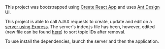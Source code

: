 This project was bootstrapped using [Create React App](https://github.com/facebookincubator/create-react-app) and uses [Ant Design](https://ant.design/) UI.

This project is able to call AJAX requests to create, update and edit on a [server using Express](https://github.com/sbunciak/express-crud-sample). The server's index.js file has been, however, edited (new file can be found [here](https://github.com/PSilling/thesis-portal-hw/tree/master/src/server)) to sort topic IDs after removal.

To use install the dependencies, launch the server and then the application.